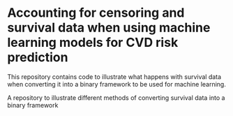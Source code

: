 # Accounting for censoring and survival data when using machine learning models for CVD risk prediction

This repository contains code to illustrate what happens with survival data when converting it into a binary framework to be used for machine learning.

A repository to illustrate different methods of converting survival data into a binary framework
